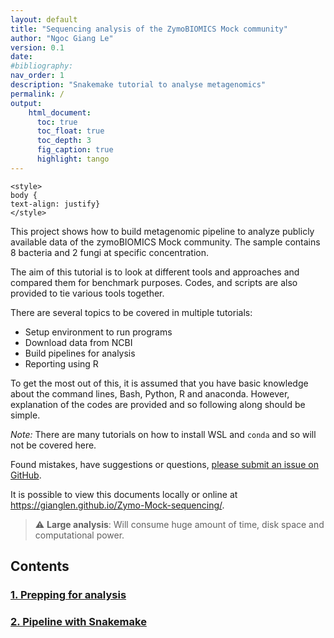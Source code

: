 ```yaml
---
layout: default
title: "Sequencing analysis of the ZymoBIOMICS Mock community"
author: "Ngoc Giang Le"
version: 0.1
date:
#bibliography:
nav_order: 1
description: "Snakemake tutorial to analyse metagenomics"
permalink: /
output:
    html_document:
      toc: true
      toc_float: true
      toc_depth: 3
      fig_caption: true
      highlight: tango
---
```



```{=html}
<style>
body {
text-align: justify}
</style>
```

This project shows how to build metagenomic pipeline to analyze publicly available data of the zymoBIOMICS Mock community.
The sample contains 8 bacteria and 2 fungi at specific concentration.

The aim of this tutorial is to look at different tools and approaches and compared them for benchmark purposes.
Codes, and scripts are also provided to tie various tools together.

There are several topics to be covered in multiple tutorials:

-   Setup environment to run programs
-   Download data from NCBI
-   Build pipelines for analysis
-   Reporting using R

To get the most out of this, it is assumed that you have basic knowledge about the command lines, Bash, Python, R and anaconda.
However, explanation of the codes are provided and so following along should be simple.

*Note:* There are many tutorials on how to install WSL and `conda` and so will not be covered here.

Found mistakes, have suggestions or questions, [please submit an issue on GitHub](https://github.com/GiangLeN/Zymo-Mock-sequencing/issues).

It is possible to view this documents locally or online at <https://gianglen.github.io/Zymo-Mock-sequencing/>.

> :warning: **Large analysis**: Will consume huge amount of time, disk space and computational power.


## Contents

### [1. Prepping for analysis](01_prepping.html)

### [2. Pipeline with Snakemake](02_workflow.html)




